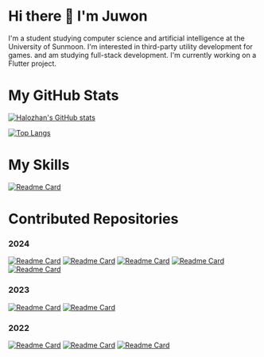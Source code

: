 # Hi there 👋 I'm Juwon
I'm a student studying computer science and artificial intelligence at the University of Sunmoon. I'm interested in third-party utility development for games.
and am studying full-stack development. I'm currently working on a Flutter project.

# My GitHub Stats
[![Halozhan's GitHub stats](https://github-readme-stats.vercel.app/api?username=Halozhan&icon_color=79FF97&show_icons=true&theme=dracula&show=reviews,discussions_started,discussions_answered,prs_merged,prs_merged_percentage)](https://github.com/anuraghazra/github-readme-stats)

[![Top Langs](https://github-readme-stats.vercel.app/api/top-langs/?username=Halozhan&layout=compact&theme=dracula)]()

# My Skills
[![Readme Card](https://github-readme-stats.vercel.app/api/pin/?username=Halozhan&repo=BaekjoonHub&theme=dracula)](https://github.com/Halozhan/BaekjoonHub)

# Contributed Repositories
### 2024
[![Readme Card](https://github-readme-stats.vercel.app/api/pin/?username=AISWProject&repo=your_ear_fits&theme=dracula)](https://github.com/AISWProject/your_ear_fits)
[![Readme Card](https://github-readme-stats.vercel.app/api/pin/?username=AISWProject&repo=danawa-crawler-python&theme=dracula)](https://github.com/AISWProject/danawa-crawler-python)
[![Readme Card](https://github-readme-stats.vercel.app/api/pin/?username=Halozhan&repo=calabiyau-server-node-switcher&theme=dracula)](https://github.com/Halozhan/calabiyau-server-node-switcher)
[![Readme Card](https://github-readme-stats.vercel.app/api/pin/?username=Arrangement-of-Jinn-Dolsoe&repo=teamProject_frontend&theme=dracula)](https://github.com/Arrangement-of-Jinn-Dolsoe/teamProject_frontend)
[![Readme Card](https://github-readme-stats.vercel.app/api/pin/?username=SafeWalkEscort&repo=SafeWalkEscort&theme=dracula)](https://github.com/SafeWalkEscort/SafeWalkEscort)

### 2023
[![Readme Card](https://github-readme-stats.vercel.app/api/pin/?username=Halozhan&repo=BlueJ-Greenfoot&theme=dracula)](https://github.com/Halozhan/BlueJ-Greenfoot)
[![Readme Card](https://github-readme-stats.vercel.app/api/pin/?username=Sungmo-OSS-Project&repo=txt_game_prototype&theme=dracula)](https://github.com/Sungmo-OSS-Project/txt_game_prototype)

### 2022
[![Readme Card](https://github-readme-stats.vercel.app/api/pin/?username=Halozhan&repo=UmamusumeKR-Resemara&theme=dracula)](https://github.com/Halozhan/UmamusumeKR-Resemara)
[![Readme Card](https://github-readme-stats.vercel.app/api/pin/?username=Halozhan&repo=StreamDeckOsuReplayLoader&theme=dracula)](https://github.com/Halozhan/StreamDeckOsuReplayLoader)
[![Readme Card](https://github-readme-stats.vercel.app/api/pin/?username=Halozhan&repo=osu-local-scores-rebuilder&theme=dracula)](https://github.com/Halozhan/osu-local-scores-rebuilder)
